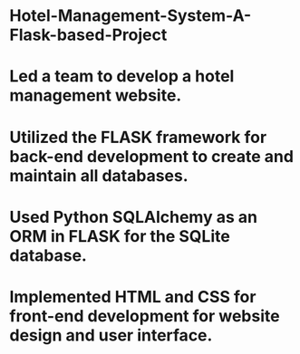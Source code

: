 # Hotel-Management-System-A-Flask-based-Project
# Led a team to develop a hotel management website.
# Utilized the FLASK framework for back-end development to create and maintain all databases.
# Used Python SQLAlchemy as an ORM in FLASK for the  SQLite database.
# Implemented HTML and CSS for front-end development for website design and user interface.

